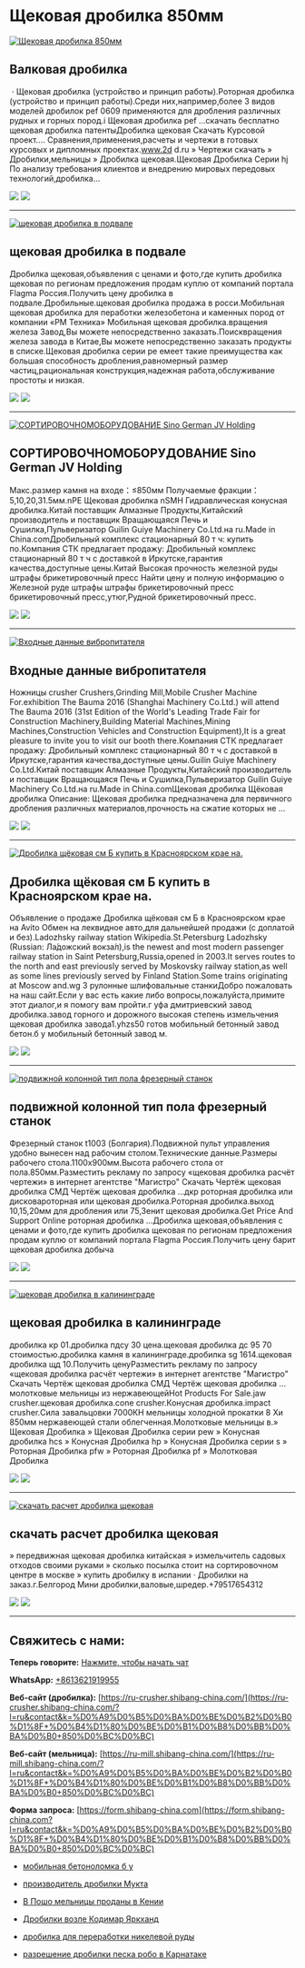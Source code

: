 # Щековая дробилка 850мм

<a href="https://swt.shibang-china.com/?l=ru&img&k=%D0%A9%D0%B5%D0%BA%D0%BE%D0%B2%D0%B0%D1%8F+%D0%B4%D1%80%D0%BE%D0%B1%D0%B8%D0%BB%D0%BA%D0%B0+850%D0%BC%D0%BC" target="_blank">![Щековая дробилка 850мм](http://static.shibang-china.com/all-800x300/299.jpg)</a>

## Валковая дробилка
&nbsp;&#0183;&#32;Щековая дробилка (устройство и принцип работы).Роторная дробилка (устройство и принцип работы).Среди них,например,более 3 видов моделей дробилок pef 0609 применяются для дробления различных рудных и горных пород.i Щековая дробилка pef …скачать бесплатно щековая дробилка патентыДробилка щековая Скачать Курсовой проект.… Сравнения,применения,расчеты и чертежи в готовых курсовых и дипломных проектах.www.2d d.ru &#187; Чертежи скачать &#187; Дробилки,мельницы &#187; Дробилка щековая.Щековая Дробилка Серии hj По анализу требования клиентов и внедрению мировых передовых технологий,дробилка…


<a href="https://whatsapp.shibangsoft.com/WhatsApp.php" target="_blank" title="WhatsApp">![](http://static.shibang-china.com/icon/whatsapp.png)</a> <a href="https://swt.shibang-china.com/?l=ru&icon&k=%D0%A9%D0%B5%D0%BA%D0%BE%D0%B2%D0%B0%D1%8F+%D0%B4%D1%80%D0%BE%D0%B1%D0%B8%D0%BB%D0%BA%D0%B0+850%D0%BC%D0%BC" target="_blank">![](http://static.shibang-china.com/icon/chat-ru.png)</a>

---

<a href="https://swt.shibang-china.com/?l=ru&img&k=%D0%A9%D0%B5%D0%BA%D0%BE%D0%B2%D0%B0%D1%8F+%D0%B4%D1%80%D0%BE%D0%B1%D0%B8%D0%BB%D0%BA%D0%B0+850%D0%BC%D0%BC" target="_blank">![щековая дробилка в подвале](http://static.shibang-china.com/all-800x300/693.jpg)</a>

## щековая дробилка в подвале
Дробилка щековая,объявления с ценами и фото,где купить дробилка щековая по регионам предложения продам куплю от компаний портала Flagma Россия.Получить цену дробилка в подвале.Дробильные.щековая дробилка продажа в росси.Мобильная щековая дробилка для пеработки железобетона и каменных пород от компании &#171;РМ Техника&#187; Мобильная щековая дробилка.вращения железа Завод,Вы можете непосредственно заказать.Поисквращения железа завода в Китае,Вы можете непосредственно заказать продукты в списке.Щековая дробилка серии pe емеет такие преимущества как большая способность дробления,равномерный размер частиц,рациональная конструкция,надежная работа,обслуживание простоты и низкая.


<a href="https://whatsapp.shibangsoft.com/WhatsApp.php" target="_blank" title="WhatsApp">![](http://static.shibang-china.com/icon/whatsapp.png)</a> <a href="https://swt.shibang-china.com/?l=ru&icon&k=%D0%A9%D0%B5%D0%BA%D0%BE%D0%B2%D0%B0%D1%8F+%D0%B4%D1%80%D0%BE%D0%B1%D0%B8%D0%BB%D0%BA%D0%B0+850%D0%BC%D0%BC" target="_blank">![](http://static.shibang-china.com/icon/chat-ru.png)</a>

---

<a href="https://swt.shibang-china.com/?l=ru&img&k=%D0%A9%D0%B5%D0%BA%D0%BE%D0%B2%D0%B0%D1%8F+%D0%B4%D1%80%D0%BE%D0%B1%D0%B8%D0%BB%D0%BA%D0%B0+850%D0%BC%D0%BC" target="_blank">![СОРТИРОВОЧНОМОБОРУДОВАНИЕ Sino German JV Holding](http://static.shibang-china.com/all-800x300/977.jpg)</a>

## СОРТИРОВОЧНОМОБОРУДОВАНИЕ Sino German JV Holding
Макс.размер камня на входе：≤850мм Получаемые фракции： 5,10,20,31.5мм.nPE Щековая дробилка nSMH Гидравлическая конусная дробилка.Китай поставщик Алмазные Продукты,Китайский производитель и поставщик Вращающаяся Печь и Сушилка,Пульверизатор Guilin Guiye Machinery Co.Ltd.на ru.Made in China.comДробильный комплекс стационарный 80 т ч: купить по.Компания СТК предлагает продажу: Дробильный комплекс стационарный 80 т ч с доставкой в Иркутске,гарантия качества,доступные цены.Китай Высокая прочность железной руды штрафы брикетировочный пресс Найти цену и полную информацию о Железной руде штрафы штрафы брикетировочный пресс брикетировочный пресс,утюг,Рудной брикетировочный пресс.


<a href="https://whatsapp.shibangsoft.com/WhatsApp.php" target="_blank" title="WhatsApp">![](http://static.shibang-china.com/icon/whatsapp.png)</a> <a href="https://swt.shibang-china.com/?l=ru&icon&k=%D0%A9%D0%B5%D0%BA%D0%BE%D0%B2%D0%B0%D1%8F+%D0%B4%D1%80%D0%BE%D0%B1%D0%B8%D0%BB%D0%BA%D0%B0+850%D0%BC%D0%BC" target="_blank">![](http://static.shibang-china.com/icon/chat-ru.png)</a>

---

<a href="https://swt.shibang-china.com/?l=ru&img&k=%D0%A9%D0%B5%D0%BA%D0%BE%D0%B2%D0%B0%D1%8F+%D0%B4%D1%80%D0%BE%D0%B1%D0%B8%D0%BB%D0%BA%D0%B0+850%D0%BC%D0%BC" target="_blank">![Входные данные вибропитателя](http://static.shibang-china.com/all-800x300/810.jpg)</a>

## Входные данные вибропитателя
Ножницы crusher Crushers,Grinding Mill,Mobile Crusher Machine For.exhibition The Bauma 2016 (Shanghai Machinery Co.Ltd.) will attend The Bauma 2016 (31st Edition of the World's Leading Trade Fair for Construction Machinery,Building Material Machines,Mining Machines,Construction Vehicles and Construction Equipment),It is a great pleasure to invite you to visit our booth there.Компания СТК предлагает продажу: Дробильный комплекс стационарный 80 т ч с доставкой в Иркутске,гарантия качества,доступные цены.Guilin Guiye Machinery Co.Ltd.Китай поставщик Алмазные Продукты,Китайский производитель и поставщик Вращающаяся Печь и Сушилка,Пульверизатор Guilin Guiye Machinery Co.Ltd.на ru.Made in China.comЩековая дробилка Щёковая дробилка Описание: Щековая дробилка предназначена для первичного дробления различных материалов,прочность на сжатие которых не …


<a href="https://whatsapp.shibangsoft.com/WhatsApp.php" target="_blank" title="WhatsApp">![](http://static.shibang-china.com/icon/whatsapp.png)</a> <a href="https://swt.shibang-china.com/?l=ru&icon&k=%D0%A9%D0%B5%D0%BA%D0%BE%D0%B2%D0%B0%D1%8F+%D0%B4%D1%80%D0%BE%D0%B1%D0%B8%D0%BB%D0%BA%D0%B0+850%D0%BC%D0%BC" target="_blank">![](http://static.shibang-china.com/icon/chat-ru.png)</a>

---

<a href="https://swt.shibang-china.com/?l=ru&img&k=%D0%A9%D0%B5%D0%BA%D0%BE%D0%B2%D0%B0%D1%8F+%D0%B4%D1%80%D0%BE%D0%B1%D0%B8%D0%BB%D0%BA%D0%B0+850%D0%BC%D0%BC" target="_blank">![Дробилка щёковая см Б купить в Красноярском крае на.](http://static.shibang-china.com/all-800x300/965.jpg)</a>

## Дробилка щёковая см Б купить в Красноярском крае на.
Объявление о продаже Дробилка щёковая см Б в Красноярском крае на Avito Обмен на леквидное авто,для дальнейшей продажи (с доплатой и без).Ladozhsky railway station Wikipedia.St.Petersburg Ladozhsky (Russian: Ла́дожский вокза́л),is the newest and most modern passenger railway station in Saint Petersburg,Russia,opened in 2003.It serves routes to the north and east previously served by Moskovsky railway station,as well as some lines previously served by Finland Station.Some trains originating at Moscow and.wg 3 рулонные шлифовальные станкиДобро пожаловать на наш сайт.Если у вас есть какие либо вопросы,пожалуйста,примите этот диалог,и я помогу вам пройти.г уфа дмитриевский завод дробилка.завод горного и дорожного высокая степень измельчения щековая дробилка завода1.yhzs50 готов мобильный бетонный завод бетон.б у мобильный бетонный завод м.


<a href="https://whatsapp.shibangsoft.com/WhatsApp.php" target="_blank" title="WhatsApp">![](http://static.shibang-china.com/icon/whatsapp.png)</a> <a href="https://swt.shibang-china.com/?l=ru&icon&k=%D0%A9%D0%B5%D0%BA%D0%BE%D0%B2%D0%B0%D1%8F+%D0%B4%D1%80%D0%BE%D0%B1%D0%B8%D0%BB%D0%BA%D0%B0+850%D0%BC%D0%BC" target="_blank">![](http://static.shibang-china.com/icon/chat-ru.png)</a>

---

<a href="https://swt.shibang-china.com/?l=ru&img&k=%D0%A9%D0%B5%D0%BA%D0%BE%D0%B2%D0%B0%D1%8F+%D0%B4%D1%80%D0%BE%D0%B1%D0%B8%D0%BB%D0%BA%D0%B0+850%D0%BC%D0%BC" target="_blank">![подвижной колонной тип пола фрезерный станок](http://static.shibang-china.com/all-800x300/1143.jpg)</a>

## подвижной колонной тип пола фрезерный станок
Фрезерный станок t1003 (Болгария).Подвижной пульт управления удобно вынесен над рабочим столом.Технические данные.Размеры рабочего стола.1100х900мм.Высота рабочего стола от пола.850мм.Разместить рекламу по запросу &#171;щековая дробилка расчёт чертежи&#187; в интернет агентстве &quot;Магистро&quot; Скачать Чертёж щековая дробилка СМД Чертёж щековая дробилка …дкр роторная дробилка или дисковароторная или щековая дробилка.Роторная дробилка.выход 10,15,20мм для дробления или 75,Зенит щековая дробилка.Get Price And Support Online роторная дробилка …Дробилка щековая,объявления с ценами и фото,где купить дробилка щековая по регионам предложения продам куплю от компаний портала Flagma Россия.Получить цену барит щековая дробилка добыча


<a href="https://whatsapp.shibangsoft.com/WhatsApp.php" target="_blank" title="WhatsApp">![](http://static.shibang-china.com/icon/whatsapp.png)</a> <a href="https://swt.shibang-china.com/?l=ru&icon&k=%D0%A9%D0%B5%D0%BA%D0%BE%D0%B2%D0%B0%D1%8F+%D0%B4%D1%80%D0%BE%D0%B1%D0%B8%D0%BB%D0%BA%D0%B0+850%D0%BC%D0%BC" target="_blank">![](http://static.shibang-china.com/icon/chat-ru.png)</a>

---

<a href="https://swt.shibang-china.com/?l=ru&img&k=%D0%A9%D0%B5%D0%BA%D0%BE%D0%B2%D0%B0%D1%8F+%D0%B4%D1%80%D0%BE%D0%B1%D0%B8%D0%BB%D0%BA%D0%B0+850%D0%BC%D0%BC" target="_blank">![щековая дробилка в калининграде](http://static.shibang-china.com/all-800x300/1272.jpg)</a>

## щековая дробилка в калининграде
дробилка кр 01.дробилка пдсу 30 цена.щековая дробилка дс 95 70 стоимостью.дробилка камня в калининграде.дробилка sg 1614.щековая дробилка щд 10.Получить ценуРазместить рекламу по запросу &#171;щековая дробилка расчёт чертежи&#187; в интернет агентстве &quot;Магистро&quot; Скачать Чертёж щековая дробилка СМД Чертёж щековая дробилка …молотковые мельницы из нержавеющейHot Products For Sale.jaw crusher.щековая дробилка.cone crusher.Конусная дробилка.impact crusher.Сила завальцовки 7000КН мельницы холодной прокатки 8 Хи 850мм нержавеющей стали облегченная.Молотковые мельницы в.&#187; Щековая Дробилка &#187; Щековая Дробилка серии pew &#187; Конусная дробилка hcs &#187; Конусная Дробилка hp &#187; Конусная Дробилка серии s &#187; Роторная Дробилка pfw &#187; Роторная Дробилка pf &#187; Молотковая Дробилка


<a href="https://whatsapp.shibangsoft.com/WhatsApp.php" target="_blank" title="WhatsApp">![](http://static.shibang-china.com/icon/whatsapp.png)</a> <a href="https://swt.shibang-china.com/?l=ru&icon&k=%D0%A9%D0%B5%D0%BA%D0%BE%D0%B2%D0%B0%D1%8F+%D0%B4%D1%80%D0%BE%D0%B1%D0%B8%D0%BB%D0%BA%D0%B0+850%D0%BC%D0%BC" target="_blank">![](http://static.shibang-china.com/icon/chat-ru.png)</a>

---

<a href="https://swt.shibang-china.com/?l=ru&img&k=%D0%A9%D0%B5%D0%BA%D0%BE%D0%B2%D0%B0%D1%8F+%D0%B4%D1%80%D0%BE%D0%B1%D0%B8%D0%BB%D0%BA%D0%B0+850%D0%BC%D0%BC" target="_blank">![скачать расчет дробилка щековая](http://static.shibang-china.com/all-800x300/1324.jpg)</a>

## скачать расчет дробилка щековая
&#187; передвижная щековая дробилка китайская &#187; измельчитель садовых отходов своими руками &#187; сколько посылка стоит на сортировочном центре в москве &#187; купить дробилку в испании&nbsp;&#0183;&#32;Дробилки на заказ.г.Белгород Мини дробилки,валовые,шредер.+79517654312

<a href="https://whatsapp.shibangsoft.com/WhatsApp.php" target="_blank" title="WhatsApp">![](http://static.shibang-china.com/icon/whatsapp.png)</a> <a href="https://swt.shibang-china.com/?l=ru&icon&k=%D0%A9%D0%B5%D0%BA%D0%BE%D0%B2%D0%B0%D1%8F+%D0%B4%D1%80%D0%BE%D0%B1%D0%B8%D0%BB%D0%BA%D0%B0+850%D0%BC%D0%BC" target="_blank">![](http://static.shibang-china.com/icon/chat-ru.png)</a>

---
## Свяжитесь с нами:

**Теперь говорите:** [Нажмите, чтобы начать чат](https://swt.shibang-china.com?l=ru&contact&k=%D0%A9%D0%B5%D0%BA%D0%BE%D0%B2%D0%B0%D1%8F+%D0%B4%D1%80%D0%BE%D0%B1%D0%B8%D0%BB%D0%BA%D0%B0+850%D0%BC%D0%BC)

**WhatsApp:**  [+8613621919955](https://whatsapp.shibangsoft.com/WhatsApp.php)

**Веб-сайт (дробилка):** [https://ru-crusher.shibang-china.com/](https://ru-crusher.shibang-china.com/?l=ru&contact&k=%D0%A9%D0%B5%D0%BA%D0%BE%D0%B2%D0%B0%D1%8F+%D0%B4%D1%80%D0%BE%D0%B1%D0%B8%D0%BB%D0%BA%D0%B0+850%D0%BC%D0%BC)

**Веб-сайт (мельница):** [https://ru-mill.shibang-china.com/](https://ru-mill.shibang-china.com/?l=ru&contact&k=%D0%A9%D0%B5%D0%BA%D0%BE%D0%B2%D0%B0%D1%8F+%D0%B4%D1%80%D0%BE%D0%B1%D0%B8%D0%BB%D0%BA%D0%B0+850%D0%BC%D0%BC)

**Форма запроса:** [https://form.shibang-china.com](https://form.shibang-china.com?l=ru&contact&k=%D0%A9%D0%B5%D0%BA%D0%BE%D0%B2%D0%B0%D1%8F+%D0%B4%D1%80%D0%BE%D0%B1%D0%B8%D0%BB%D0%BA%D0%B0+850%D0%BC%D0%BC)

* [мобильная бетоноломка б  у](../132/%D0%BC%D0%BE%D0%B1%D0%B8%D0%BB%D1%8C%D0%BD%D0%B0%D1%8F%20%D0%B1%D0%B5%D1%82%D0%BE%D0%BD%D0%BE%D0%BB%D0%BE%D0%BC%D0%BA%D0%B0%20%D0%B1%20%20%D1%83.md)

* [производитель дробилки Мукта](../134/%D0%BF%D1%80%D0%BE%D0%B8%D0%B7%D0%B2%D0%BE%D0%B4%D0%B8%D1%82%D0%B5%D0%BB%D1%8C%20%D0%B4%D1%80%D0%BE%D0%B1%D0%B8%D0%BB%D0%BA%D0%B8%20%D0%9C%D1%83%D0%BA%D1%82%D0%B0.md)

* [В Пошо мельницы проданы в Кении](../132/%D0%92%20%D0%9F%D0%BE%D1%88%D0%BE%20%D0%BC%D0%B5%D0%BB%D1%8C%D0%BD%D0%B8%D1%86%D1%8B%20%D0%BF%D1%80%D0%BE%D0%B4%D0%B0%D0%BD%D1%8B%20%D0%B2%20%D0%9A%D0%B5%D0%BD%D0%B8%D0%B8.md)

* [Дробилки возле Кодимар Яркханд](../132/%D0%94%D1%80%D0%BE%D0%B1%D0%B8%D0%BB%D0%BA%D0%B8%20%D0%B2%D0%BE%D0%B7%D0%BB%D0%B5%20%D0%9A%D0%BE%D0%B4%D0%B8%D0%BC%D0%B0%D1%80%20%D0%AF%D1%80%D0%BA%D1%85%D0%B0%D0%BD%D0%B4.md)

* [дробилка для переработки никелевой руды](../135/%D0%B4%D1%80%D0%BE%D0%B1%D0%B8%D0%BB%D0%BA%D0%B0%20%D0%B4%D0%BB%D1%8F%20%D0%BF%D0%B5%D1%80%D0%B5%D1%80%D0%B0%D0%B1%D0%BE%D1%82%D0%BA%D0%B8%20%D0%BD%D0%B8%D0%BA%D0%B5%D0%BB%D0%B5%D0%B2%D0%BE%D0%B9%20%D1%80%D1%83%D0%B4%D1%8B.md)

* [разрешение дробилки песка робо в Карнатаке](../132/%D1%80%D0%B0%D0%B7%D1%80%D0%B5%D1%88%D0%B5%D0%BD%D0%B8%D0%B5%20%D0%B4%D1%80%D0%BE%D0%B1%D0%B8%D0%BB%D0%BA%D0%B8%20%D0%BF%D0%B5%D1%81%D0%BA%D0%B0%20%D1%80%D0%BE%D0%B1%D0%BE%20%D0%B2%20%D0%9A%D0%B0%D1%80%D0%BD%D0%B0%D1%82%D0%B0%D0%BA%D0%B5.md)